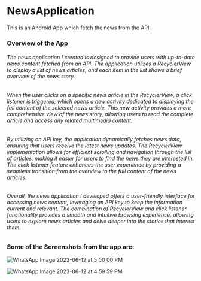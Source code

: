 # NewsApplication
This is an Android App which fetch the news from the API.
### Overview of the App
###### The news application I created is designed to provide users with up-to-date news content fetched from an API. The application utilizes a RecyclerView to display a list of news articles, and each item in the list shows a brief overview of the news story.

###### When the user clicks on a specific news article in the RecyclerView, a click listener is triggered, which opens a new activity dedicated to displaying the full content of the selected news article. This new activity provides a more comprehensive view of the news story, allowing users to read the complete article and access any related multimedia content.

###### By utilizing an API key, the application dynamically fetches news data, ensuring that users receive the latest news updates. The RecyclerView implementation allows for efficient scrolling and navigation through the list of articles, making it easier for users to find the news they are interested in. The click listener feature enhances the user experience by providing a seamless transition from the overview to the full content of the news articles.

###### Overall, the news application I developed offers a user-friendly interface for accessing news content, leveraging an API key to keep the information current and relevant. The combination of RecyclerView and click listener functionality provides a smooth and intuitive browsing experience, allowing users to explore news articles and delve deeper into the stories that interest them.


### Some of the Screenshots from the app are:
![WhatsApp Image 2023-06-12 at 5 00 00 PM](https://github.com/testgithubtiwari/NewsApplication/assets/111584498/1f008ea4-4b87-4e5b-874a-92481817800e)

![WhatsApp Image 2023-06-12 at 4 59 59 PM](https://github.com/testgithubtiwari/NewsApplication/assets/111584498/1db4ed5e-8c5e-4750-b53b-953af1281691)


